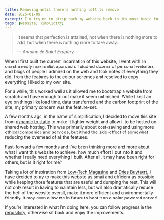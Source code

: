 ```yaml
---
title: Removing until there’s nothing left to remove
date: 2025-01-09
excerpt: I’m trying to strip back my website back to its most basic form.
tags: [website, simplicity]
---
```


> It seems that perfection is attained, not when there is nothing more to add, but when there is nothing more to take away.
>
> &mdash; <cite>Antoine de Saint Exupéry</cite>

When I first built the current incarnation of this website, I went with an unashamedly maximalist approach. I studied dozens of personal websites and blogs of people I admired on the web and took notes of everything they did, from the features to the colour schemes and resolved to copy everything I liked to my own site.

For a while, this worked well as it allowed me to bootstrap a website from scratch and have enough to not make it seem unfinished. While I kept an eye on things like load time, data transferred and the carbon footprint of the site, my primary concern was the feature-set.

A few months ago, in the name of simplification, I decided to move this site from [dynamic to static](/blog/16-dynamic-to-static/) to make it lighter weight and allow it to be hosted on shared web hosting. This was primarily about cost-saving and using more ethical companies and services, but it had the side-effect of somewhat reducing the overhead of all the features.

Fast-forward a few months and I’ve been thinking more and more about what I want this website to achieve, how much effort I put into it and whether I really need everything I built. After all, it may have been right for others, but is it right for me?

Taking a lot of inspiration from [Low-Tech Magazine](https://solar.lowtechmagazine.com/) and [Dries Buytaert](https://dri.es/my-solar-powered-and-self-hosted-website), I have decided to try to make this website as small and efficient as possible while keeping those features that are useful and dumping the rest. This will not only result in having to maintain less, but will also dramatically reduce the heft of the website overall, make it more efficient and environmentally-friendly. It may even allow me in future to host it on a solar-powered server!

If you’re interested in what I’m doing here, you can follow progress in the [repository](https://github.com/rubenarakelyan/wackomenace.co.uk), otherwise sit back and enjoy the improvements.
